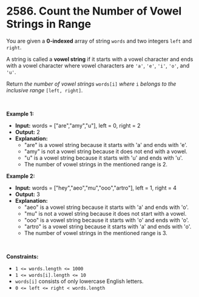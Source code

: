 # 2586. Count the Number of Vowel Strings in Range

You are given a **0-indexed** array of string `words` and two integers `left` and `right`.

A string is called a **vowel string** if it starts with a vowel character and ends with a vowel character where vowel characters are `'a'`, `'e'`, `'i'`, `'o'`, and `'u'`.

Return _the number of vowel strings_ `words[i]` _where_ `i` _belongs to the inclusive range_ `[left, right]`.

<br/>

**Example 1:**
- **Input:** words = \["are","amy","u"\], left = 0, right = 2
- **Output:** 2
- **Explanation:** 
  - "are" is a vowel string because it starts with 'a' and ends with 'e'.
  - "amy" is not a vowel string because it does not end with a vowel.
  - "u" is a vowel string because it starts with 'u' and ends with 'u'.
  - The number of vowel strings in the mentioned range is 2.

**Example 2:**
- **Input:** words = \["hey","aeo","mu","ooo","artro"\], left = 1, right = 4
- **Output:** 3
- **Explanation:** 
  - "aeo" is a vowel string because it starts with 'a' and ends with 'o'.
  - "mu" is not a vowel string because it does not start with a vowel.
  - "ooo" is a vowel string because it starts with 'o' and ends with 'o'.
  - "artro" is a vowel string because it starts with 'a' and ends with 'o'.
  - The number of vowel strings in the mentioned range is 3.

<br/>

**Constraints:**

*   <code>1 &lt;= words.length &lt;= 1000</code>
*   <code>1 &lt;= words[i].length &lt;= 10</code>
*   <code>words[i]</code> consists of only lowercase English letters.
*   <code>0 &lt;= left &lt;= right &lt; words.length</code>